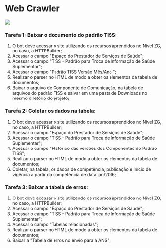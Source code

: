 # Web Crawler

<img src="http://img.shields.io/static/v1?label=STATUS&message=CONCLU%C3%8DDO&color=GREEN&style=for-the-badge"/>

### Tarefa 1: Baixar o documento do padrão TISS:

1. O bot deve acessar o site utilizando os recursos aprendidos no Nível ZG, no caso, a HTTPBuilder;
2. Acessar o campo "Espaço do Prestador de Serviços de Saúde";
3. Acessar o campo "TISS - Padrão para Troca de Informação de Saúde Suplementar";
4. Acessar o campo "Padrão TISS Versão Mês/Ano ";
5. Realizar o parser no HTML de modo a obter os elementos da tabela de documentos;
6. Baixar o arquivo de  Componente de Comunicação, na tabela de arquivos do padrão TISS  e salvar em uma pasta de Downloads no mesmo diretório do projeto;

### Tarefa 2: Coletar os dados na tabela:

1. O bot deve acessar o site utilizando os recursos aprendidos no Nível ZG, no caso, a HTTPBuilder;
2. Acessar o campo "Espaço do Prestador de Serviços de Saúde";
3. Acessar o campo "TISS - Padrão para Troca de Informação de Saúde Suplementar";
4. Acessar o campo "Histórico das versões dos Componentes do Padrão TISS";
5. Realizar o parser no HTML de modo a obter os elementos da tabela de documentos;
6. Coletar, na tabela, os dados de competência, publicação e início de vigência a partir da competência de data jan/2016;

### Tarefa 3: Baixar a tabela de erros:

1. O bot deve acessar o site utilizando os recursos aprendidos no Nível ZG, no caso, a HTTPBuilder;
2. Acessar o campo "Espaço do Prestador de Serviços de Saúde";
3. Acessar o campo "TISS - Padrão para Troca de Informação de Saúde Suplementar";
4. Acessar o campo "Tabelas relacionadas";
5. Realizar o parser no HTML de modo a obter os elementos da tabela de documentos;
6. Baixar a "Tabela de erros no envio para a ANS";
